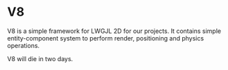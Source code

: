 # V8
V8 is a simple framework for LWGJL 2D for our projects. It contains simple entity-component system to perform render, positioning and physics operations.

V8 will die in two days.
